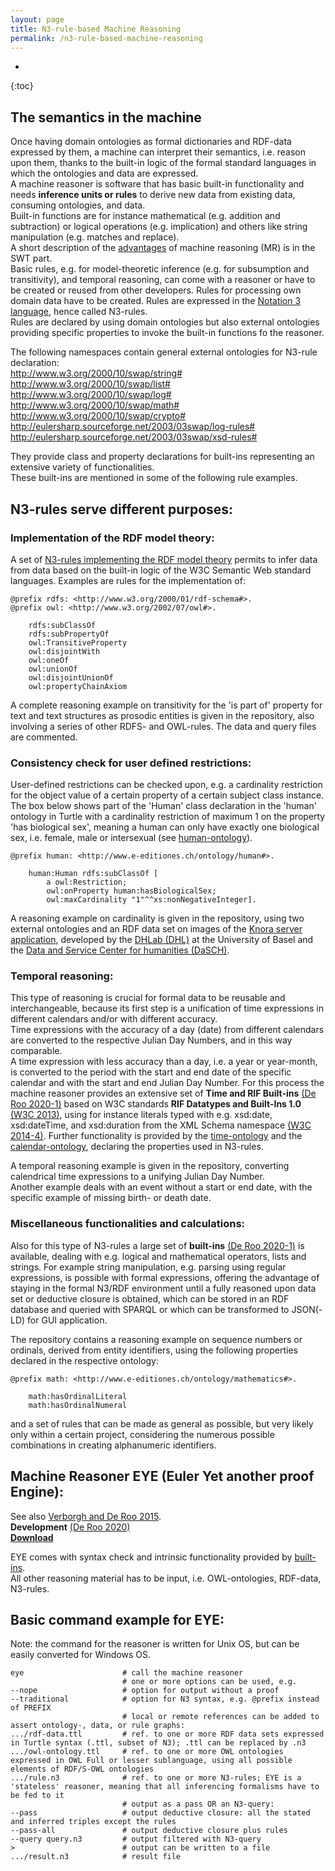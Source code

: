 ```yaml
---
layout: page
title: N3-rule-based Machine Reasoning
permalink: /n3-rule-based-machine-reasoning
---
```

* 
{:toc}

## The semantics in the machine
Once having domain ontologies as formal dictionaries and RDF-data expressed by them, a machine can interpret their semantics, i.e. reason upon them, thanks to the built-in logic of the formal standard languages in which the ontologies and data are expressed.  
A machine reasoner is software that has basic built-in functionality and needs **inference units or rules** to derive new data from existing data, consuming ontologies, and data.  
Built-in functions are for instance mathematical (e.g. addition and subtraction) or logical operations (e.g. implication) and others like string manipulation (e.g. matches and replace).  
A short description of the [advantages](/semantic-web-technology-advantages#machine-reasoning) of machine reasoning (MR) is in the SWT part.  
Basic rules, e.g. for model-theoretic inference (e.g. for subsumption and transitivity), and temporal reasoning, can come with a reasoner or have to be created or reused from other developers. Rules for processing own domain data have to be created.
Rules are expressed in the [Notation 3 language](/semantic-web-technology-introduction#notation-3-language), hence called N3-rules.  
Rules are declared by using domain ontologies but also external ontologies providing specific properties to invoke the built-in functions fo the reasoner.  

The following namespaces contain general external ontologies for N3-rule declaration:  
	<http://www.w3.org/2000/10/swap/string#>  
	<http://www.w3.org/2000/10/swap/list#>  
	<http://www.w3.org/2000/10/swap/log#>  
	<http://www.w3.org/2000/10/swap/math#>  
	<http://www.w3.org/2000/10/swap/crypto#>  
	<http://eulersharp.sourceforge.net/2003/03swap/log-rules#>  
	<http://eulersharp.sourceforge.net/2003/03swap/xsd-rules#>  


They provide class and property declarations for built-ins representing an extensive variety of functionalities.  
These built-ins are mentioned in some of the following rule examples.

## N3-rules serve different purposes:
### Implementation of the RDF model theory:
A set of [N3-rules implementing the RDF model theory](https://github.com/josd/eye/tree/master/reasoning/rpo) permits to infer data from data based on the built-in logic of the W3C Semantic Web standard languages.
Examples are rules for the implementation of:

```
@prefix rdfs: <http://www.w3.org/2000/01/rdf-schema#>.
@prefix owl: <http://www.w3.org/2002/07/owl#>.

	rdfs:subClassOf
	rdfs:subPropertyOf
	owl:TransitiveProperty
	owl:disjointWith
	owl:oneOf
	owl:unionOf
	owl:disjointUnionOf
	owl:propertyChainAxiom
```

A complete reasoning example on transitivity for the 'is part of' property for text and text structures as prosodic entities is given in the repository, also involving a series of other RDFS- and OWL-rules. The data and query files are commented.

### Consistency check for user defined restrictions:
User-defined restrictions can be checked upon, e.g. a cardinality restriction for the object value of a certain property of a certain subject class instance. The box below shows part of the 'Human' class declaration in the 'human' ontology in Turtle with a cardinality restriction of maximum 1 on the property 'has biological sex', meaning a human can only have exactly one biological sex, i.e. female, male or intersexual (see [human-ontology](https://github.com/nie-ine/Ontologies/blob/master/Nie-ontologies/Generic-ontologies/human.ttl)).

```
@prefix human: <http://www.e-editiones.ch/ontology/human#>.

	human:Human rdfs:subClassOf [
		a owl:Restriction;
		owl:onProperty human:hasBiologicalSex;
		owl:maxCardinality "1"^^xs:nonNegativeInteger].
```

A reasoning example on cardinality is given in the repository, using two external ontologies and an RDF data set on images of the [Knora server application](https://www.knora.org/), developed by the [DHLab (DHL)](https://dhlab.philhist.unibas.ch/en/home/) at the University of Basel and the [Data and Service Center for humanities (DaSCH)](https://dasch.swiss/).

### Temporal reasoning:
This type of reasoning is crucial for formal data to be reusable and interchangeable, because its first step is a unification of time expressions in different calendars and/or with different accuracy.  
Time expressions with the accuracy of a day (date) from different calendars are converted to the respective Julian Day Numbers, and in this way comparable.  
A time expression with less accuracy than a day, i.e. a year or year-month, is converted to the period with the start and end date of the specific calendar and with the start and end Julian Day Number.
For this process the machine reasoner provides an extensive set of **Time and RIF Built-ins** [(De Roo 2020-1)](https://raw.githubusercontent.com/josd/eye/master/eye-builtins.n3) based on W3C standards **RIF Datatypes and Built-Ins 1.0** [(W3C 2013)](https://www.w3.org/TR/rif-dtb/), using for instance literals typed with e.g. xsd:date, xsd:dateTime, and xsd:duration from the XML Schema namespace [(W3C 2014-4)](http://www.w3.org/2001/XMLSchema#).
Further functionality is provided by the [time-ontology](ontology/time) and the [calendar-ontology](ontology/calendar), declaring the properties used in N3-rules.

A temporal reasoning example is given in the repository, converting calendrical time expressions to a unifying Julian Day Number.  
Another example deals with an event without a start or end date, with the specific example of missing birth- or death date.

### Miscellaneous functionalities and calculations:
Also for this type of N3-rules a large set of **built-ins** [(De Roo 2020-1)](https://raw.githubusercontent.com/josd/eye/master/eye-builtins.n3) is available, dealing with e.g. logical and mathematical operators, lists and strings.
For example string manipulation, e.g. parsing using regular expressions, is possible with formal expressions, offering the advantage of staying in the formal N3/RDF environment until a fully reasoned upon data set or deductive closure is obtained, which can be stored in an RDF database and queried with SPARQL or which can be transformed to JSON(-LD) for GUI application.  

The repository contains a reasoning example on sequence numbers or ordinals, derived from entity identifiers, using the following properties declared in the respective ontology:

```
@prefix math: <http://www.e-editiones.ch/ontology/mathematics#>.

	math:hasOrdinalLiteral  
	math:hasOrdinalNumeral  
```

and a set of rules that can be made as general as possible, but very likely only within a certain project, considering the numerous possible combinations in creating alphanumeric identifiers.

## Machine Reasoner EYE (Euler Yet another proof Engine):
See also [Verborgh and De Roo 2015](https://josd.github.io/Papers/EYE.pdf).  
**Development** [(De Roo 2020)](https://github.com/josd/eye)  
[**Download**](https://sourceforge.net/projects/eulersharp/files/eulersharp/)  
<!---http://eulersharp.sourceforge.net/2003/03swap/eye-owl2.html--->
EYE comes with syntax check and intrinsic functionality provided by [built-ins](https://raw.githubusercontent.com/josd/eye/master/eye-builtins.n3).  
All other reasoning material has to be input, i.e. OWL-ontologies, RDF-data, N3-rules.  

## Basic command example for EYE:

Note: the command for the reasoner is written for Unix OS, but can be easily converted for Windows OS.

```
eye                      # call the machine reasoner  
                         # one or more options can be used, e.g.  
--nope                   # option for output without a proof
--traditional            # option for N3 syntax, e.g. @prefix instead of PREFIX  
                         # local or remote references can be added to assert ontology-, data, or rule graphs:  
.../rdf-data.ttl         # ref. to one or more RDF data sets expressed in Turtle syntax (.ttl, subset of N3); .ttl can be replaced by .n3  
.../owl-ontology.ttl     # ref. to one or more OWL ontologies expressed in OWL Full or lesser sublanguage, using all possible elements of RDF/S-OWL ontologies  
.../rule.n3              # ref. to one or more N3-rules; EYE is a 'stateless' reasoner, meaning that all inferencing formalisms have to be fed to it  
                         # output as a pass OR an N3-query:  
--pass                   # output deductive closure: all the stated and inferred triples except the rules 
--pass-all               # output deductive closure plus rules  
--query query.n3         # output filtered with N3-query  
>                        # output can be written to a file
.../result.n3            # result file
```
